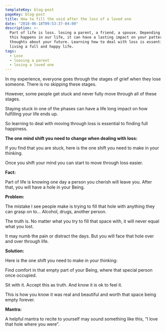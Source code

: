 ```yaml
---
templateKey: blog-post
pageKey: blog-post
title: How to fill the void after the loss of a loved one
date: "2018-06-18T09:53:37-04:00"
description: >-
  Part of life is loss. losing a parent, a friend, a spouse. Depending on when
  this happens in our life, it can have a lasting impact on your patterns and
  thoughts about your future. Learning how to deal with loss is essential to
  living a full and happy life.
tags:
  - Lose
  - loosing a parent
  - losing a loved one
---
```


In my experience, everyone goes through the stages of grief when they lose someone. There is no skipping these stages.

However, some people get stuck and never fully move through all of these stages.

Staying stuck in one of the phases can have a life long impact on how fulfilling your life ends up.

So learning to deal with moving through loss is essential to finding full happiness.

**The one mind shift you need to change when dealing with loss:**

If you find that you are stuck, here is the one shift you need to make in your thinking.

Once you shift your mind you can start to move through loss easier.

**Fact:**

Part of life is knowing one day a person you cherish will leave you. After that, you will have a hole in your Being.

**Problem:**

The mistake I see people make is trying to fill that hole with anything they can grasp on to... Alcohol, drugs, another person.

The truth is. No matter what you try to fill that space with, it will never equal what you lost.

It may numb the pain or distract the days. But you will face that hole over and over through life.

**Solution:**

Here is the one shift you need to make in your thinking:

Find comfort in that empty part of your Being, where that special person once occupied.

Sit with it. Accept this as truth. And know it is ok to feel it.

This is how you know it was real and beautiful and worth that space being empty forever.

**Mantra:**

A helpful mantra to recite to yourself may sound something like this, “I love that hole where you were”.
